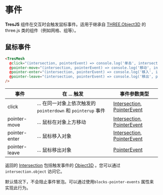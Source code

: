# 事件

**TresJS** 组件在交互时会触发鼠标事件。适用于继承自 [THREE.Object3D](https://threejs.org/docs/index.html?q=object#api/en/core/Object3D) 的 three.js 类的组件（例如网格、组等）。

<StackBlitzEmbed project-id="tresjs-events" />

## 鼠标事件

```html
<TresMesh
  @click="(intersection, pointerEvent) => console.log('单击', intersection, pointerEvent)"
  @pointer-move="(intersection, pointerEvent) => console.log('移动', intersection, pointerEvent)"
  @pointer-enter="(intersection, pointerEvent) => console.log('移入', intersection, pointerEvent)"
  @pointer-leave="(intersection, pointerEvent) => console.log('移出', pointerEvent)"
/>
```

| 事件         | 在 ... 触发                                                                       | 事件参数类型                                                                                                                                                                       |
| ------------- | ------------------------------------------------------------------------------------- | ----------------------------------------------------------------------------------------------------------------------------------------------------------------------------------------------------- |
| click        | ... 在同一对象上依次触发的 `pointerdown` 和 `pointerup` 事件 | [Intersection](https://github.com/DefinitelyTyped/DefinitelyTyped/blob/master/types/three/src/core/Raycaster.d.ts#L16), [PointerEvent](https://developer.mozilla.org/en-US/docs/Web/API/PointerEvent) |
| pointer-move  | ... 鼠标在对象上方移动                                            | [Intersection](https://github.com/DefinitelyTyped/DefinitelyTyped/blob/master/types/three/src/core/Raycaster.d.ts#L16), [PointerEvent](https://developer.mozilla.org/en-US/docs/Web/API/PointerEvent) |
| pointer-enter | ... 鼠标移入对象                                                | [Intersection](https://github.com/DefinitelyTyped/DefinitelyTyped/blob/master/types/three/src/core/Raycaster.d.ts#L16), [PointerEvent](https://developer.mozilla.org/en-US/docs/Web/API/PointerEvent) |
| pointer-leave | ... 鼠标移出对象                                                  | [PointerEvent](https://developer.mozilla.org/en-US/docs/Web/API/PointerEvent)                                                                                                                         |

返回的 [Intersection](https://github.com/DefinitelyTyped/DefinitelyTyped/blob/master/types/three/src/core/Raycaster.d.ts#L16) 包括触发事件的 [Object3D](https://threejs.org/docs/index.html?q=object#api/en/core/Object3D) 。您可以通过`intersection.object` 访问它。

默认情况下，不会阻止事件冒泡。可以通过使用`blocks-pointer-events` 属性来实现此行为。
